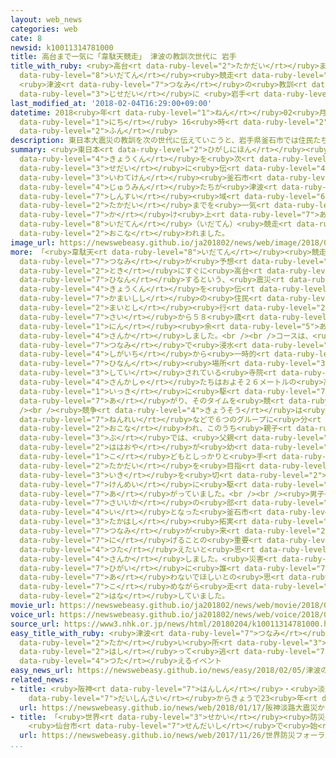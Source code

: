 ```yaml
---
layout: web_news
categories: web
cate: 8
newsid: k10011314781000
title: 高台まで一気に「韋駄天競走」 津波の教訓次世代に 岩手
title_with_ruby: <ruby>高台<rt data-ruby-level="2">たかだい</rt></ruby>まで<ruby>一気<rt data-ruby-level="1">いっき</rt></ruby>に「<ruby>韋駄天<rt
  data-ruby-level="8">いだてん</rt></ruby><ruby>競走<rt data-ruby-level="4">きょうそう</rt></ruby>」
  <ruby>津波<rt data-ruby-level="7">つなみ</rt></ruby>の<ruby>教訓<rt data-ruby-level="4">きょうくん</rt></ruby><ruby>次世代<rt
  data-ruby-level="3">じせだい</rt></ruby>に <ruby>岩手<rt data-ruby-level="2">いわて</rt></ruby>
last_modified_at: '2018-02-04T16:29:00+09:00'
datetime: 2018<ruby>年<rt data-ruby-level="1">ねん</rt></ruby>02<ruby>月<rt data-ruby-level="1">がつ</rt></ruby>04<ruby>日<rt
  data-ruby-level="1">にち</rt></ruby> 16<ruby>時<rt data-ruby-level="2">じ</rt></ruby>29<ruby>分<rt
  data-ruby-level="2">ふん</rt></ruby>
description: 東日本大震災の教訓を次の世代に伝えていこうと、岩手県釜石市では住民たちが津波の浸水域から高台までを一気に駆け上がる「韋駄天（いだてん）競走」が行われました。
summary: <ruby>東日本<rt data-ruby-level="2">ひがしにほん</rt></ruby><ruby>大震災<rt data-ruby-level="7">だいしんさい</rt></ruby>の<ruby>教訓<rt
  data-ruby-level="4">きょうくん</rt></ruby>を<ruby>次<rt data-ruby-level="3">つぎ</rt></ruby>の<ruby>世代<rt
  data-ruby-level="3">せだい</rt></ruby>に<ruby>伝<rt data-ruby-level="4">つた</rt></ruby>えていこうと、<ruby>岩手県<rt
  data-ruby-level="3">いわてけん</rt></ruby><ruby>釜石市<rt data-ruby-level="7">かまいしし</rt></ruby>では<ruby>住民<rt
  data-ruby-level="4">じゅうみん</rt></ruby>たちが<ruby>津波<rt data-ruby-level="7">つなみ</rt></ruby>の<ruby>浸水<rt
  data-ruby-level="7">しんすい</rt></ruby><ruby>域<rt data-ruby-level="6">いき</rt></ruby>から<ruby>高台<rt
  data-ruby-level="2">たかだい</rt></ruby>までを<ruby>一気<rt data-ruby-level="1">いっき</rt></ruby>に<ruby>駆<rt
  data-ruby-level="7">か</rt></ruby>け<ruby>上<rt data-ruby-level="7">あ</rt></ruby>がる「<ruby>韋駄天<rt
  data-ruby-level="8">いだてん</rt></ruby>（いだてん）<ruby>競走<rt data-ruby-level="4">きょうそう</rt></ruby>」が<ruby>行<rt
  data-ruby-level="2">おこな</rt></ruby>われました。
image_url: https://newswebeasy.github.io/ja201802/news/web/image/2018/02/04/K10011314781_1802041645_1802041647_01_02.jpg
more: 「<ruby>韋駄天<rt data-ruby-level="8">いだてん</rt></ruby><ruby>競走<rt data-ruby-level="4">きょうそう</rt></ruby>」は<ruby>津波<rt
  data-ruby-level="7">つなみ</rt></ruby>が<ruby>予想<rt data-ruby-level="3">よそう</rt></ruby>される<ruby>時<rt
  data-ruby-level="2">とき</rt></ruby>にすぐに<ruby>高台<rt data-ruby-level="2">たかだい</rt></ruby>に<ruby>避難<rt
  data-ruby-level="7">ひなん</rt></ruby>するという、<ruby>震災<rt data-ruby-level="7">しんさい</rt></ruby>の<ruby>教訓<rt
  data-ruby-level="4">きょうくん</rt></ruby>を<ruby>伝<rt data-ruby-level="4">つた</rt></ruby>えていこうと、<ruby>釜石市<rt
  data-ruby-level="7">かまいしし</rt></ruby>の<ruby>住民<rt data-ruby-level="4">じゅうみん</rt></ruby>などが<ruby>毎年<rt
  data-ruby-level="2">まいとし</rt></ruby><ruby>行<rt data-ruby-level="2">おこな</rt></ruby>っていて、ことしは３<ruby>歳<rt
  data-ruby-level="7">さい</rt></ruby>から５８<ruby>歳<rt data-ruby-level="7">さい</rt></ruby>までの１２０<ruby>人<rt
  data-ruby-level="1">にん</rt></ruby><ruby>余<rt data-ruby-level="5">あま</rt></ruby>りが<ruby>参加<rt
  data-ruby-level="4">さんか</rt></ruby>しました。<br /><br />コースは、<ruby>震災<rt data-ruby-level="7">しんさい</rt></ruby>の<ruby>津波<rt
  data-ruby-level="7">つなみ</rt></ruby>で<ruby>浸水<rt data-ruby-level="7">しんすい</rt></ruby>した<ruby>市街地<rt
  data-ruby-level="4">しがいち</rt></ruby>から<ruby>一時的<rt data-ruby-level="4">いちじてき</rt></ruby>な<ruby>避難<rt
  data-ruby-level="7">ひなん</rt></ruby><ruby>場所<rt data-ruby-level="3">ばしょ</rt></ruby>に<ruby>指定<rt
  data-ruby-level="3">してい</rt></ruby>されている<ruby>寺院<rt data-ruby-level="3">じいん</rt></ruby>までの２８６メートルで、<ruby>参加者<rt
  data-ruby-level="4">さんかしゃ</rt></ruby>たちはおよそ２６メートルの<ruby>高低差<rt data-ruby-level="4">こうていさ</rt></ruby>を<ruby>一気<rt
  data-ruby-level="1">いっき</rt></ruby>に<ruby>駆<rt data-ruby-level="7">か</rt></ruby>け<ruby>上<rt
  data-ruby-level="7">あ</rt></ruby>がり、そのタイムを<ruby>競<rt data-ruby-level="7">きそ</rt></ruby>います。<br
  /><br /><ruby>競争<rt data-ruby-level="4">きょうそう</rt></ruby>は<ruby>男女<rt data-ruby-level="1">だんじょ</rt></ruby>や<ruby>年齢<rt
  data-ruby-level="7">ねんれい</rt></ruby>などで６つのグループに<ruby>分<rt data-ruby-level="2">わ</rt></ruby>けて<ruby>行<rt
  data-ruby-level="2">おこな</rt></ruby>われ、このうち<ruby>親子<rt data-ruby-level="2">おやこ</rt></ruby>の<ruby>部<rt
  data-ruby-level="3">ぶ</rt></ruby>では、<ruby>父親<rt data-ruby-level="2">ちちおや</rt></ruby>や<ruby>母親<rt
  data-ruby-level="2">ははおや</rt></ruby>が<ruby>幼<rt data-ruby-level="6">おさな</rt></ruby>い<ruby>子<rt
  data-ruby-level="1">こ</rt></ruby>どもとしっかりと<ruby>手<rt data-ruby-level="1">て</rt></ruby>をつなぎながら、<ruby>高台<rt
  data-ruby-level="2">たかだい</rt></ruby>を<ruby>目指<rt data-ruby-level="3">めざ</rt></ruby>して<ruby>息<rt
  data-ruby-level="3">いき</rt></ruby>を<ruby>切<rt data-ruby-level="2">き</rt></ruby>らして<ruby>懸命<rt
  data-ruby-level="7">けんめい</rt></ruby>に<ruby>駆<rt data-ruby-level="7">か</rt></ruby>け<ruby>上<rt
  data-ruby-level="7">あ</rt></ruby>がっていました。<br /><br /><ruby>男子<rt data-ruby-level="1">だんし</rt></ruby>の２９<ruby>歳以下<rt
  data-ruby-level="7">さいいか</rt></ruby>の<ruby>部<rt data-ruby-level="3">ぶ</rt></ruby>で１<ruby>位<rt
  data-ruby-level="4">い</rt></ruby>となった<ruby>釜石市<rt data-ruby-level="7">かまいしし</rt></ruby>の<ruby>高橋<rt
  data-ruby-level="3">たかはし</rt></ruby><ruby>拓実<rt data-ruby-level="7">たくみ</rt></ruby>さん（２３）は「<ruby>津波<rt
  data-ruby-level="7">つなみ</rt></ruby>が<ruby>来<rt data-ruby-level="2">き</rt></ruby>たらすぐに<ruby>逃<rt
  data-ruby-level="7">に</rt></ruby>げることの<ruby>重要<rt data-ruby-level="4">じゅうよう</rt></ruby>さを<ruby>伝<rt
  data-ruby-level="4">つた</rt></ruby>えたいと<ruby>思<rt data-ruby-level="2">おも</rt></ruby>って<ruby>参加<rt
  data-ruby-level="4">さんか</rt></ruby>しました。<ruby>災害<rt data-ruby-level="5">さいがい</rt></ruby>の<ruby>被害<rt
  data-ruby-level="7">ひがい</rt></ruby>に<ruby>誰<rt data-ruby-level="7">だれ</rt></ruby>も<ruby>遭<rt
  data-ruby-level="7">あ</rt></ruby>わないでほしいとの<ruby>思<rt data-ruby-level="2">おも</rt></ruby>いを<ruby>込<rt
  data-ruby-level="7">こ</rt></ruby>めながら<ruby>走<rt data-ruby-level="2">はし</rt></ruby>りました」と<ruby>話<rt
  data-ruby-level="2">はな</rt></ruby>していました。
movie_url: https://newswebeasy.github.io/ja201802/news/web/movie/2018/02/04/k10011314781_201802041939_201802041945.mp4
voice_url: https://newswebeasy.github.io/ja201802/news/web/voice/2018/02/04/k10011314781_201802041939_201802041945.mp3
source_url: https://www3.nhk.or.jp/news/html/20180204/k10011314781000.html
easy_title_with_ruby: <ruby>津波<rt data-ruby-level="7">つなみ</rt></ruby>のときは<ruby>高<rt
  data-ruby-level="2">たか</rt></ruby>い<ruby>所<rt data-ruby-level="3">ところ</rt></ruby>に<ruby>走<rt
  data-ruby-level="2">はし</rt></ruby>って<ruby>逃<rt data-ruby-level="7">に</rt></ruby>げることを<ruby>伝<rt
  data-ruby-level="4">つた</rt></ruby>えるイベント
easy_news_url: https://newswebeasy.github.io/news/easy/2018/02/05/津波のときは高い所に走って逃げることを伝えるイベント
related_news:
- title: <ruby>阪神<rt data-ruby-level="7">はんしん</rt></ruby>・<ruby>淡路<rt data-ruby-level="7">あわじ</rt></ruby><ruby>大震災<rt
    data-ruby-level="7">だいしんさい</rt></ruby>からきょうで23<ruby>年<rt data-ruby-level="1">ねん</rt></ruby>
  url: https://newswebeasy.github.io/news/web/2018/01/17/阪神淡路大震災からきょうで23年
- title: 「<ruby>世界<rt data-ruby-level="3">せかい</rt></ruby><ruby>防災<rt data-ruby-level="5">ぼうさい</rt></ruby>フォーラム」
    <ruby>仙台市<rt data-ruby-level="7">せんだいし</rt></ruby>で<ruby>始<rt data-ruby-level="3">はじ</rt></ruby>まる
  url: https://newswebeasy.github.io/news/web/2017/11/26/世界防災フォーラム-仙台市で始まる
...
```

